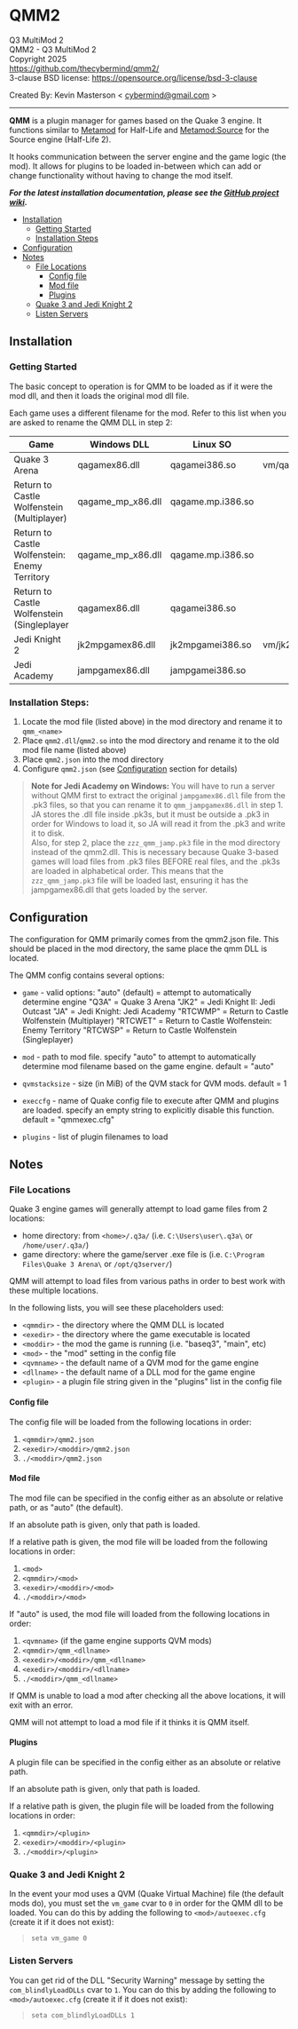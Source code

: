 # QMM2
Q3 MultiMod 2  
QMM2 - Q3 MultiMod 2  
Copyright 2025  
https://github.com/thecybermind/qmm2/  
3-clause BSD license: https://opensource.org/license/bsd-3-clause  

Created By: Kevin Masterson < cybermind@gmail.com >

---

**QMM** is a plugin manager for games based on the Quake 3 engine. It functions similar to [Metamod](http://metamod.org/) for Half-Life and [Metamod:Source](https://www.sourcemm.net/) for the Source engine (Half-Life 2).

It hooks communication between the server engine and the game logic (the mod). It allows for plugins to be loaded in-between which can add or change functionality without having to change the mod itself.

***For the latest installation documentation, please see the [GitHub project wiki](https://github.com/thecybermind/qmm2/wiki).***

- [Installation](#installation)
    - [Getting Started](#getting-started)
    - [Installation Steps](#installation-steps)
- [Configuration](#configuration)
- [Notes](#notes)
    - [File Locations](#file-locations)
	    - [Config file](#config-file)
	    - [Mod file](#mod-file)
	    - [Plugins](#plugins)
    - [Quake 3 and Jedi Knight 2](#quake-3-and-jedi-knight-2)
    - [Listen Servers](#listen-servers)


## Installation

### Getting Started
The basic concept to operation is for QMM to be loaded as if it were the mod dll, and then it loads the original mod dll file.

Each game uses a different filename for the mod. Refer to this list when you are asked to rename the QMM DLL in step 2:

| Game | Windows DLL | Linux SO | QVM |
| ----------- | ----------- | ----------- | ----------- |
| Quake 3 Arena | qagamex86.dll | qagamei386.so | vm/qagame.qvm |
| Return to Castle Wolfenstein (Multiplayer) | qagame_mp_x86.dll | qagame.mp.i386.so |   |
| Return to Castle Wolfenstein: Enemy Territory | qagame_mp_x86.dll | qagame.mp.i386.so |   |
| Return to Castle Wolfenstein (Singleplayer | qagamex86.dll | qagamei386.so |   |
| Jedi Knight 2 | jk2mpgamex86.dll | jk2mpgamei386.so | vm/jk2mpgame.qvm |
| Jedi Academy | jampgamex86.dll | jampgamei386.so |  |

### Installation Steps:
1. Locate the mod file (listed above) in the mod directory and rename it to `qmm_<name>`
2. Place `qmm2.dll`/`qmm2.so` into the mod directory and rename it to the old mod file name (listed above)
3. Place `qmm2.json` into the mod directory
4. Configure `qmm2.json` (see [Configuration](#configuration) section for details)

> **Note for Jedi Academy on Windows:** You will have to run a server without QMM first to extract the original `jampgamex86.dll` file from the .pk3 files, so that you can rename it to `qmm_jampgamex86.dll` in step 1. JA stores the .dll file inside .pk3s, but it must be outside a .pk3 in order for Windows to load it, so JA will read it from the .pk3 and write it to disk.  
> Also, for step 2, place the `zzz_qmm_jamp.pk3` file in the mod directory instead of the qmm2.dll. This is necessary because Quake 3-based games will load files from .pk3 files BEFORE real files, and the .pk3s are loaded in alphabetical order. This means that the `zzz_qmm_jamp.pk3` file will be loaded last, ensuring it has the jampgamex86.dll that gets loaded by the server.

## Configuration

The configuration for QMM primarily comes from the qmm2.json file. This should be placed in the mod directory, the same place the qmm DLL is located.

The QMM config contains several options:

- `game` - valid options:
	"auto" (default) = attempt to automatically determine engine
    "Q3A" = Quake 3 Arena
    "JK2" = Jedi Knight II: Jedi Outcast
    "JA" = Jedi Knight: Jedi Academy
    "RTCWMP" = Return to Castle Wolfenstein (Multiplayer)
    "RTCWET" = Return to Castle Wolfenstein: Enemy Territory
    "RTCWSP" = Return to Castle Wolfenstein (Singleplayer)
 
- `mod` - path to mod file. specify "auto" to attempt to automatically determine mod filename based on the game engine. default = "auto"

- `qvmstacksize` - size (in MiB) of the QVM stack for QVM mods. default = 1

- `execcfg` - name of Quake config file to execute after QMM and plugins are loaded. specify an empty string to explicitly disable this function. default = "qmmexec.cfg"

- `plugins` - list of plugin filenames to load

## Notes

### File Locations

Quake 3 engine games will generally attempt to load game files from 2 locations:
 - home directory: from `<home>/.q3a/` (i.e. `C:\Users\user\.q3a\` or `/home/user/.q3a/`)
 - game directory: where the game/server .exe file is (i.e. `C:\Program Files\Quake 3 Arena\` or `/opt/q3server/`)

QMM will attempt to load files from various paths in order to best work with these multiple locations.

In the following lists, you will see these placeholders used:
- `<qmmdir>` - the directory where the QMM DLL is located
- `<exedir>` - the directory where the game executable is located
- `<moddir>` - the mod the game is running (i.e. "baseq3", "main", etc)
- `<mod>` - the "mod" setting in the config file
- `<qvmname>` - the default name of a QVM mod for the game engine
- `<dllname>` - the default name of a DLL mod for the game engine
- `<plugin>` - a plugin file string given in the "plugins" list in the config file

#### Config file
The config file will be loaded from the following locations in order:
1. `<qmmdir>/qmm2.json`
2. `<exedir>/<moddir>/qmm2.json`
2. `./<moddir>/qmm2.json`

#### Mod file
The mod file can be specified in the config either as an absolute or relative path, or as "auto" (the default).

If an absolute path is given, only that path is loaded.

If a relative path is given, the mod file will be loaded from the following locations in order:
1. `<mod>`
2. `<qmmdir>/<mod>`
3. `<exedir>/<moddir>/<mod>`
4. `./<moddir>/<mod>`

If "auto" is used, the mod file will loaded from the following locations in order:
1. `<qvmname>` (if the game engine supports QVM mods)
2. `<qmmdir>/qmm_<dllname>`
3. `<exedir>/<moddir>/qmm_<dllname>`
4. `<exedir>/<moddir>/<dllname>`
5. `./<moddir>/qmm_<dllname>`

If QMM is unable to load a mod after checking all the above locations, it will exit with an error.

QMM will not attempt to load a mod file if it thinks it is QMM itself.

#### Plugins
A plugin file can be specified in the config either as an absolute or relative path.

If an absolute path is given, only that path is loaded.

If a relative path is given, the plugin file will be loaded from the following locations in order:
1. `<qmmdir>/<plugin>`
2. `<exedir>/<moddir>/<plugin>`
3. `./<moddir>/<plugin>`

### Quake 3 and Jedi Knight 2 
In the event your mod uses a QVM (Quake Virtual Machine) file (the default mods do), you must set the `vm_game` cvar to `0` in order for the QMM dll to be loaded. You can do this by adding the following to `<mod>/autoexec.cfg` (create it if it does not exist):  
> `seta vm_game 0`

### Listen Servers
You can get rid of the DLL "Security Warning" message by setting the `com_blindlyLoadDLLs` cvar to `1`. You can do this by adding the following to `<mod>/autoexec.cfg` (create it if it does not exist):  
> `seta com_blindlyLoadDLLs 1`
